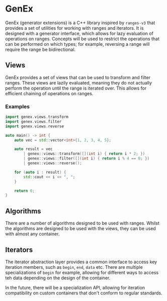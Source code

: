 # GenEx

GenEx (generator extensions) is a C++ library inspired by `ranges-v3` that provides a set of utilities for working with
ranges and iterators. It is designed with a generator interface, which allows for lazy evaluation of operations on
ranges. Concepts will be used to restrict the operations that can be performed on which types; for example, reversing a
range will require the range be bidirectional.

## Views

GenEx provides a set of views that can be used to transform and filter ranges. These views are lazily evaluated, meaning
they do not actually perform the operation until the range is iterated over. This allows for efficient chaining of
operations on ranges.

### Examples

```cpp
import genex.views.transform
import genex.views.filter
import genex.views.reverse

auto main() -> int {
    auto vec = std::vector<int>{1, 2, 3, 4, 5};

    auto result = vec
        | genex::views::transform([](int i) { return i * 2; })
        | genex::views::filter([](int i) { return i % 4 == 0; })
        | genex::views::reverse();

    for (auto i : result) {
        std::cout << i << ", ";
    }

    return 0;
}
```

## Algorithms

There are a number of algorithms designed to be used with ranges. Whilst the algorithms are designed to be used with the
views, they can be used with almost any container.

## Iterators

The iterator abstraction layer provides a common interface to access key iteration members, such as `begin`, `end`,
`data` etc. There are multiple specializations of `begin` for example, allowing for different ways to access teh data
depending on the design of the container.

In the future, there will be a specialization API, allowing for iteration compatibility on custom containers that don't
conform to regular standards.
